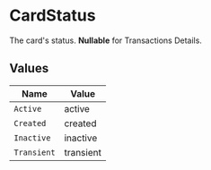 # CardStatus

The card's status. **Nullable** for Transactions Details.


## Values

| Name        | Value       |
| ----------- | ----------- |
| `Active`    | active      |
| `Created`   | created     |
| `Inactive`  | inactive    |
| `Transient` | transient   |